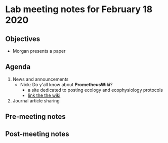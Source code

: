 # Lab meeting notes for February 18 2020

## Objectives
- Morgan presents a paper

## Agenda
1. News and announcements
	- Nick: Do y'all know about **PrometheusWiki**?
		- a site dedicated to posting ecology and ecophysiology protocols
		- [link the the wiki](http://prometheuswiki.org/tiki-custom_home.php)
2. Journal article sharing

## Pre-meeting notes


## Post-meeting notes